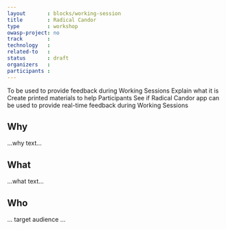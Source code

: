 ```yaml
---
layout       : blocks/working-session
title        : Radical Candor
type         : workshop
owasp-project: no
track        :
technology   :
related-to   :
status       : draft
organizers   :
participants :
---
```


To be used to provide feedback during Working Sessions
Explain what it is
Create printed materials to help Participants
See if Radical Candor app can be used to provide real-time feedback during Working Sessions

## Why

...why text...

## What

...what text...

## Who

... target audience ...